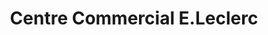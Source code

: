 ---
title: "Centre Commercial E.Leclerc"
url: /drumettaz-clarafond/centre-commercial-e-leclerc/
shop: supermarché
---